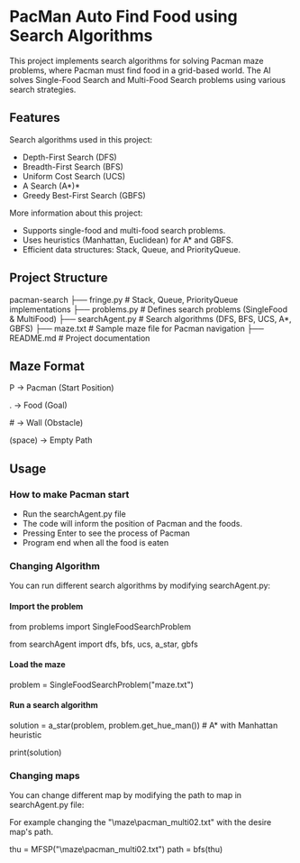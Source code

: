 # PacMan Auto Find Food using Search Algorithms 

This project implements search algorithms for solving Pacman maze problems, where Pacman must find food in a grid-based world. The AI solves Single-Food Search and Multi-Food Search problems using various search strategies.

## Features
Search algorithms used in this project:

- Depth-First Search (DFS)
- Breadth-First Search (BFS)
- Uniform Cost Search (UCS)
- A Search (A*)*
- Greedy Best-First Search (GBFS)

More information about this project:
- Supports single-food and multi-food search problems.
- Uses heuristics (Manhattan, Euclidean) for A* and GBFS.
- Efficient data structures: Stack, Queue, and PriorityQueue.

## Project Structure
pacman-search
 ├── fringe.py          # Stack, Queue, PriorityQueue implementations
 ├── problems.py        # Defines search problems (SingleFood & MultiFood)
 ├── searchAgent.py     # Search algorithms (DFS, BFS, UCS, A*, GBFS)
 ├── maze.txt           # Sample maze file for Pacman navigation
 ├── README.md          # Project documentation

## Maze Format
P → Pacman (Start Position)

. → Food (Goal)

\# → Wall (Obstacle)

(space) → Empty Path

## Usage 
### How to make Pacman start 
- Run the searchAgent.py file
- The code will inform the position of Pacman and the foods.
- Pressing Enter to see the process of Pacman
- Program end when all the food is eaten
  
### Changing Algorithm
You can run different search algorithms by modifying searchAgent.py:
#### Import the problem
from problems import SingleFoodSearchProblem

from searchAgent import dfs, bfs, ucs, a_star, gbfs

#### Load the maze
problem = SingleFoodSearchProblem("maze.txt")

#### Run a search algorithm
solution = a_star(problem, problem.get_hue_man())  # A* with Manhattan heuristic

print(solution)

### Changing maps
You can change different map by modifying the path to map in searchAgent.py file:

For example changing the "\maze\pacman_multi02.txt" with the desire map's path.

thu = MFSP("\maze\pacman_multi02.txt")
path = bfs(thu)


